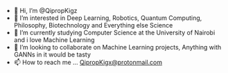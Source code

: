 - 👋 Hi, I’m @QipropKigz
- 👀 I’m interested in Deep Learning, Robotics, Quantum Computing, Philosophy, Biotechnology and Everything else Science
- 🌱 I’m currently studying Computer Science at the University of Nairobi and i love Machine Learning 
- 💞️ I’m looking to collaborate on Machine Learning projects, Anything with GANNs in it would be tasty
- 📫 How to reach me ... QipropKigx@protonmail.com

<!---
QipropKigz/QipropKigz is a ✨ special ✨ repository because its `README.md` (this file) appears on your GitHub profile.
You can click the Preview link to take a look at your changes.
--->
